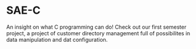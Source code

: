 # SAE-C
An insight on what C programming can do! Check out our first semester project, a project of customer directory management full of possibilites in data manipulation and dat configuration.
